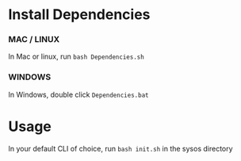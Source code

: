 
# Install Dependencies
### MAC / LINUX
In Mac or linux, run `bash Dependencies.sh`
### WINDOWS
In Windows, double click `Dependencies.bat`

# Usage
In your default CLI of choice, run `bash init.sh` in the sysos directory



